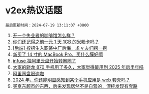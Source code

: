 # v2ex热议话题

`最后更新时间：2024-07-19 13:11:07 +0800`

1. [开一个失业者的咖啡馆怎么样？](https://www.v2ex.com/t/1058426)
1. [你们还记得之前一元 1 天 1GB 的米粉卡吗？](https://www.v2ex.com/t/1058283)
1. [[后端] 校招生入职某中厂后悔，求 v 友们捞一捞](https://www.v2ex.com/t/1058425)
1. [新买了 14 寸的 MacBook Pro，买什么膜好啊](https://www.v2ex.com/t/1058457)
1. [infuse 挂阿里云盘开始转圈圈了](https://www.v2ex.com/t/1058290)
1. [大家的骁龙 870 手机用了多久，大家觉得能用到 2025 年后半年吗](https://www.v2ex.com/t/1058455)
1. [阿里网盘限速啦](https://www.v2ex.com/t/1058275)
1. [2024 年，你还能明显感知到某个手机应用是 web 套壳吗？](https://www.v2ex.com/t/1058427)
1. [买京东超市的东西，后来发现居然不是自营的，深挖发现有套路](https://www.v2ex.com/t/1058460)

